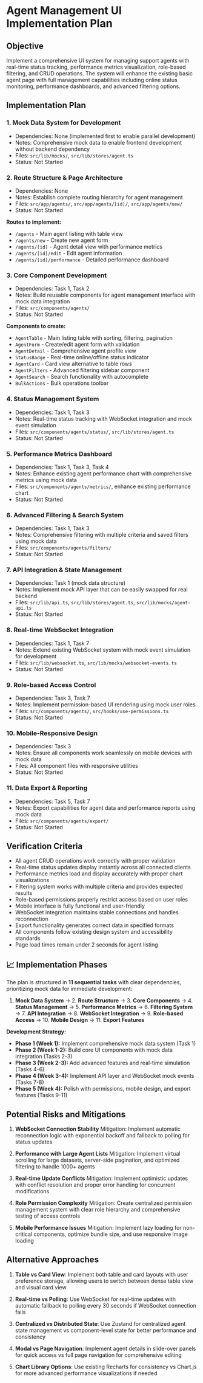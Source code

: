 # Agent Management UI Implementation Plan

## Objective
Implement a comprehensive UI system for managing support agents with real-time status tracking, performance metrics visualization, role-based filtering, and CRUD operations. The system will enhance the existing basic agent page with full management capabilities including online status monitoring, performance dashboards, and advanced filtering options.

## Implementation Plan

### 1. **Mock Data System for Development** 
   - Dependencies: None (implemented first to enable parallel development)
   - Notes: Comprehensive mock data to enable frontend development without backend dependency
   - Files: `src/lib/mocks/`, `src/lib/stores/agent.ts`
   - Status: Not Started

### 2. **Route Structure & Page Architecture**
   - Dependencies: None
   - Notes: Establish complete routing hierarchy for agent management
   - Files: `src/app/agents/`, `src/app/agents/[id]/`, `src/app/agents/new/`
   - Status: Not Started

   **Routes to implement:**
   - `/agents` - Main agent listing with table view
   - `/agents/new` - Create new agent form
   - `/agents/[id]` - Agent detail view with performance metrics
   - `/agents/[id]/edit` - Edit agent information
   - `/agents/[id]/performance` - Detailed performance dashboard

### 3. **Core Component Development**
   - Dependencies: Task 1, Task 2
   - Notes: Build reusable components for agent management interface with mock data integration
   - Files: `src/components/agents/`
   - Status: Not Started

   **Components to create:**
   - `AgentTable` - Main listing table with sorting, filtering, pagination
   - `AgentForm` - Create/edit agent form with validation
   - `AgentDetail` - Comprehensive agent profile view
   - `StatusBadge` - Real-time online/offline status indicator
   - `AgentCard` - Card view alternative to table rows
   - `AgentFilters` - Advanced filtering sidebar component
   - `AgentSearch` - Search functionality with autocomplete
   - `BulkActions` - Bulk operations toolbar

### 4. **Status Management System**
   - Dependencies: Task 1, Task 3
   - Notes: Real-time status tracking with WebSocket integration and mock event simulation
   - Files: `src/components/agents/status/`, `src/lib/stores/agent.ts`
   - Status: Not Started

### 5. **Performance Metrics Dashboard**
   - Dependencies: Task 1, Task 3, Task 4
   - Notes: Enhance existing agent performance chart with comprehensive metrics using mock data
   - Files: `src/components/agents/metrics/`, enhance existing performance chart
   - Status: Not Started

### 6. **Advanced Filtering & Search System**
   - Dependencies: Task 1, Task 3
   - Notes: Comprehensive filtering with multiple criteria and saved filters using mock data
   - Files: `src/components/agents/filters/`
   - Status: Not Started

### 7. **API Integration & State Management**
   - Dependencies: Task 1 (mock data structure)
   - Notes: Implement mock API layer that can be easily swapped for real backend
   - Files: `src/lib/api.ts`, `src/lib/stores/agent.ts`, `src/lib/mocks/agent-api.ts`
   - Status: Not Started

### 8. **Real-time WebSocket Integration**
   - Dependencies: Task 1, Task 7
   - Notes: Extend existing WebSocket system with mock event simulation for development
   - Files: `src/lib/websocket.ts`, `src/lib/mocks/websocket-events.ts`
   - Status: Not Started

### 9. **Role-based Access Control**
   - Dependencies: Task 3, Task 7
   - Notes: Implement permission-based UI rendering using mock user roles
   - Files: `src/components/agents/`, `src/hooks/use-permissions.ts`
   - Status: Not Started

### 10. **Mobile-Responsive Design**
   - Dependencies: Task 3
   - Notes: Ensure all components work seamlessly on mobile devices with mock data
   - Files: All component files with responsive utilities
   - Status: Not Started

### 11. **Data Export & Reporting**
   - Dependencies: Task 5, Task 7
   - Notes: Export capabilities for agent data and performance reports using mock data
   - Files: `src/components/agents/export/`
   - Status: Not Started

## Verification Criteria

- All agent CRUD operations work correctly with proper validation
- Real-time status updates display instantly across all connected clients
- Performance metrics load and display accurately with proper chart visualizations
- Filtering system works with multiple criteria and provides expected results
- Role-based permissions properly restrict access based on user roles
- Mobile interface is fully functional and user-friendly
- WebSocket integration maintains stable connections and handles reconnection
- Export functionality generates correct data in specified formats
- All components follow existing design system and accessibility standards
- Page load times remain under 2 seconds for agent listing
## 📈 **Implementation Phases**

The plan is structured in **11 sequential tasks** with clear dependencies, prioritizing mock data for immediate development:

1. **Mock Data System** → 2. **Route Structure** → 3. **Core Components** → 4. **Status Management** → 5. **Performance Metrics** → 6. **Filtering System** → 7. **API Integration** → 8. **WebSocket Integration** → 9. **Role-based Access** → 10. **Mobile Design** → 11. **Export Features**

**Development Strategy:**
- **Phase 1 (Week 1):** Implement comprehensive mock data system (Task 1)
- **Phase 2 (Week 1-2):** Build core UI components with mock data integration (Tasks 2-3)
- **Phase 3 (Week 2-3):** Add advanced features and real-time simulation (Tasks 4-6)
- **Phase 4 (Week 3-4):** Implement API layer and WebSocket mock events (Tasks 7-8)
- **Phase 5 (Week 4):** Polish with permissions, mobile design, and export features (Tasks 9-11)


## Potential Risks and Mitigations

1. **WebSocket Connection Stability**
   Mitigation: Implement automatic reconnection logic with exponential backoff and fallback to polling for status updates

2. **Performance with Large Agent Lists**
   Mitigation: Implement virtual scrolling for large datasets, server-side pagination, and optimized filtering to handle 1000+ agents

3. **Real-time Update Conflicts**
   Mitigation: Implement optimistic updates with conflict resolution and proper error handling for concurrent modifications

4. **Role Permission Complexity**
   Mitigation: Create centralized permission management system with clear role hierarchy and comprehensive testing of access controls

5. **Mobile Performance Issues**
   Mitigation: Implement lazy loading for non-critical components, optimize bundle size, and use responsive image loading

## Alternative Approaches

1. **Table vs Card View**: Implement both table and card layouts with user preference storage, allowing users to switch between dense table view and visual card view

2. **Real-time vs Polling**: Use WebSocket for real-time updates with automatic fallback to polling every 30 seconds if WebSocket connection fails

3. **Centralized vs Distributed State**: Use Zustand for centralized agent state management vs component-level state for better performance and consistency

4. **Modal vs Page Navigation**: Implement agent details in slide-over panels for quick access vs full page navigation for comprehensive editing

5. **Chart Library Options**: Use existing Recharts for consistency vs Chart.js for more advanced performance visualizations if needed

